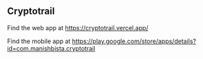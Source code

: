 ## Cryptotrail

Find the web app at https://cryptotrail.vercel.app/

Find the mobile app at https://play.google.com/store/apps/details?id=com.manishbista.cryptotrail
